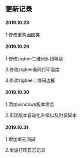 ## 更新记录
#### 2019.10.23
1.修改重构画图类

#### 2019.10.26
1.修改zigbee二维码纠错等级

2.修改zigbee条码打印高度

3.修改zigbee二维码边框

#### 2019.10.30
1.添加windows版本信息

2.实现版本自动化升级以及封装脚本

#### 2019.10.31
1.增加單元測試

2.增加打印日志记录
